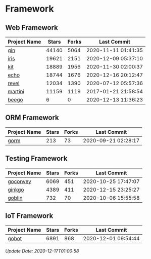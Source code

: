 # Framework

## Web Framework
| Project Name | Stars | Forks | Last Commit |
| ------------ | ----- | ----- | ----------- |
| [gin](https://github.com/gin-gonic/gin) | 44140 | 5064 | 2020-11-11 01:41:35 |
| [iris](https://github.com/kataras/iris) | 19621 | 2151 | 2020-12-09 05:37:10 |
| [kit](https://github.com/go-kit/kit) | 18889 | 1956 | 2020-11-30 02:00:37 |
| [echo](https://github.com/labstack/echo) | 18744 | 1676 | 2020-12-16 20:12:47 |
| [revel](https://github.com/revel/revel) | 12034 | 1390 | 2020-07-12 05:57:36 |
| [martini](https://github.com/go-martini/martini) | 11159 | 1119 | 2017-01-21 21:58:54 |
| [beego](https://github.com/astaxie/beego) | 6 | 0 | 2020-12-13 11:36:23 |

## ORM Framework
| Project Name | Stars | Forks | Last Commit |
| ------------ | ----- | ----- | ----------- |
| [gorm](https://github.com/jinzhu/gorm) | 213 | 73 | 2020-09-21 02:28:17 |

## Testing Framework
| Project Name | Stars | Forks | Last Commit |
| ------------ | ----- | ----- | ----------- |
| [goconvey](https://github.com/smartystreets/goconvey) | 6069 | 451 | 2020-10-25 17:47:07 |
| [ginkgo](https://github.com/onsi/ginkgo) | 4389 | 411 | 2020-12-15 23:25:27 |
| [goblin](https://github.com/franela/goblin) | 732 | 70 | 2020-10-06 15:55:58 |

## IoT Framework
| Project Name | Stars | Forks | Last Commit |
| ------------ | ----- | ----- | ----------- |
| [gobot](https://github.com/hybridgroup/gobot) | 6891 | 868 | 2020-12-01 09:54:44 |

*Update Date: 2020-12-17T01:00:58*